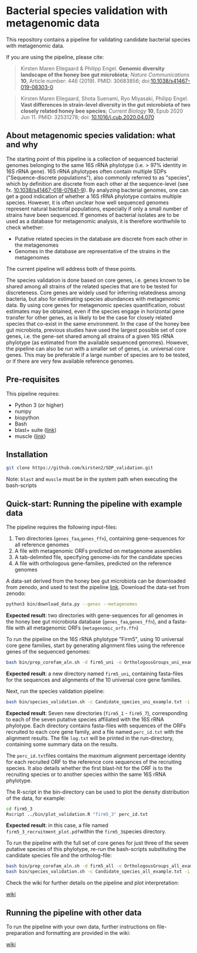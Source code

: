 Bacterial species validation with metagenomic data
=======

This repository contains a pipeline for validating candidate bacterial species with metagenomic data.

If you are using the pipeline, please cite:

> Kirsten Maren Ellegaard & Philipp Engel. **Genomic diversity landscape of the honey bee gut microbiota**; _Nature Communications_ **10**, Article number: 446 (2019).
> PMID: 30683856;
> doi:[10.1038/s41467-019-08303-0](https://www.nature.com/articles/s41467-019-08303-0)

> Kirsten Maren Ellegaard, Shota Suenami, Ryo Miyasaki, Philipp Engel. **Vast differences in strain-level diversity in the gut microbiota of two closely related honey bee species**; _Current Biology_ **10**, Epub 2020 Jun 11.
> PMID: 32531278;
> doi: [10.1016/j.cub.2020.04.070](https://www.cell.com/current-biology/fulltext/S0960-9822(20)30586-8)
 
About metagenomic species validation: what and why
----------

The starting point of this pipeline is a collection of sequenced bacterial genomes belonging to the same 16S rRNA phylotype (i.e. > 97% identity in 16S rRNA gene). 16S rRNA phylotypes often contain multiple SDPs ("Sequence-discrete populations"), also  commonly referred to as "species", which by definition are discrete from each other at the sequence-level (see fx. [10.1038/s41467-018-07641-9](https://www.nature.com/articles/s41467-018-07641-9)). By analyzing bacterial genomes, one can get a good indication of whether a 16S rRNA phylotype contains multiple species. However, it is often unclear how well sequenced genomes represent natural bacterial populations, especially if only a small number of strains have been sequenced. If  genomes of bacterial isolates are to be used as a database for metagenomic analysis, it is therefore worthwhile to check whether:

* Putative related species in the database are discrete from each other in the metagenomes
* Genomes in the database are representative of the strains in the metagenomes 

The current pipeline will address both of these points.

The species validation is done based on core genes, i.e. genes known to be shared among all strains of the related species that are to be tested for discreteness. Core genes are widely used for inferring relatedness among bacteria, but also for estimating species abundances with metagenomic data. By using core genes for metagenomic species quantification, robust estimates may be obtained, even if the species engage in horizontal gene transfer for other genes, as is likely to be the case for closely related species that co-exist in the same environment. In the case of the honey bee gut microbiota, previous studies have used the largest possible set of core genes, i.e. the gene-set shared among all strains of a given 16S rRNA phylotype (as estimated from the available sequenced genomes). However, the pipeline can also be run with a smaller set of genes, i.e. universal core genes. This may be preferable if a large number of species are to be tested, or if there are very few available reference genomes. 

Pre-requisites
--------

This pipeline requires:

* Python 3 (or higher)
* numpy
* biopython
* Bash
* blast+ suite ([link]())
* muscle ([link]())


Installation
--------

```bash
git clone https://github.com/kirsten2/SDP_validation.git
```

Note: ```blast``` and ```muscle``` must be in the system path when executing the bash-scripts

Quick-start: Running the pipeline with example data
--------

The pipeline requires the following input-files:

1. Two directories (```genes_faa```,```genes_ffn```), containing gene-sequences for all reference genomes
2. A file with metagenomic ORFs predicted on metagenome assemblies
3. A tab-delimited file, specifying genome-ids for the candidate species
4. A file with orthologous gene-families, predicted on the reference genomes

A data-set derived from the honey bee gut microbiota can be downloaded from zenodo, and used to test the pipeline [link](https://sandbox.zenodo.org/record/710401#.X9h27i3Mx2c). Download the data-set from zenodo:

```bash
python3 bin/download_data.py --genes --metagenomes
```

**Expected result**: two directories with gene-sequences for all genomes in the honey bee gut microbiota database (```genes_faa```,```genes_ffn```), and a fasta-file with all metagenomic ORFs (```metagenomic_orfs.ffn```)

To run the pipeline on the 16S rRNA phylotype "Firm5", using 10 universal core gene families, start by generating alignment files using the reference genes of the sequenced genomes:

```bash
bash bin/prep_corefam_aln.sh -d firm5_uni -o OrthologousGroups_uni_example.txt
```

**Expected result**: a new directory named ```firm5_uni```, containing fasta-files for the sequences and alignments of the 10 universal core gene families. 

Next, run the species validation pipeline:

```bash
bash bin/species_validation.sh -c Candidate_species_uni_example.txt -i firm5_uni -d metagenomic_orfs.ffn
```


**Expected result**: Seven new directories (```firm5_1``` - ```firm5_7```), corresponding to each of the seven putative species affiliated with the 16S rRNA phylotype. Each directory contains fasta-files with sequences of the ORFs recruited to each core gene family, and a file named ```perc_id.txt``` with the alignment results. The file ```log.txt``` will be printed in the run-directory, containing some summary data on the results. 

The ```perc_id.txt```files contains the maximum alignment percentage identity for each recruited ORF to the reference core sequences of the recruiting species. It also details whether the first blast-hit for the ORF is to the recruiting species or to another species within the same 16S rRNA phylotype.

The R-script in the bin-directory can be used to plot the density distribution of the data, for example:

```bash
cd firm5_3
Rscript ../bin/plot_validation.R "firm5_3" perc_id.txt
```

**Expected result**: in this case, a file named ```firm5_3_recruitment_plot.pdf```within the ```firm5_3```species directory. 

To run the pipeline with the full set of core genes for just three of the seven putative species of this phylotype, re-run the bash-scripts substituting the candidate species file and the ortholog-file:


```bash
bash bin/prep_corefam_aln.sh -d firm5_all -o OrthologousGroups_all_example.txt
bash bin/species_validation.sh -c Candidate_species_all_example.txt -i firm5_all -d metagenomic_orfs.ffn
```

Check the wiki for further details on the pipeline and plot interpretation:

[wiki](https://github.com/kirsten2/SDP_validation/wiki) 

Running the pipeline with other data
---------

To run the pipeline with your own data, further instructions on file-preparation and formatting are provided in the wiki:

[wiki](https://github.com/kirsten2/SDP_validation/wiki) 